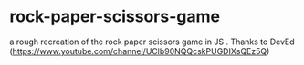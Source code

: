 # rock-paper-scissors-game
a rough recreation of the rock paper scissors game in JS .
Thanks to DevEd (https://www.youtube.com/channel/UClb90NQQcskPUGDIXsQEz5Q)

